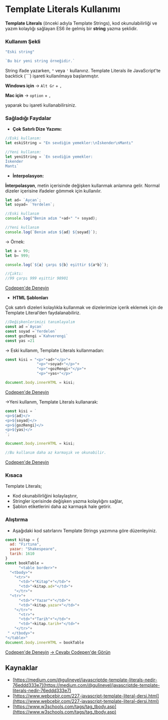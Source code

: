 # Template Literals Kullanımı

**Template Literals** (önceki adıyla Template Strings), kod okunulabilirliği ve yazım kolaylığı sağlayan ES6 ile gelmiş bir **string** yazma şeklidir. 

### Kullanım Şekli

```javascript
"Eski string"

`Bu bir yeni string örneğidir.`
```

String ifade yazarken, `"` veya `'` kullanırız. Template Literals ile JavaScript'te backtick (```)  işareti kullanılmaya başlanmıştır. 

**Windows için** → `Alt Gr` + `,`

**Mac için** → `option` + `,`

yaparak bu işareti kullanabilirsiniz.

### Sağladığı Faydalar


- **Çok Satırlı Dize Yazımı:**

```javascript
//Eski kullanım:
let eskiString = "En sevdiğim yemekler:\nİskender\nMantı"

//Yeni kullanım:
let yeniString = `En sevdiğim yemekler:
İskender
Mantı`
```

- **İnterpolasyon:**

**İnterpolasyon**, metin içerisinde değişken kullanmak anlamına gelir. Normal dizeler içerisine ifadeler gömmek için kullanılır.

```javascript
let ad= `Aycan`;
let soyad= `Yerdelen`;

//Eski kullanım
console.log("Benim adım "+ad+" "+ soyad);

//Yeni kullanım
console.log(`Benim adım ${ad} ${soyad}`);
```

→ Örnek:
```javascript
let a = 99;
let b= 999;

console.log(`${a} çarpı ${b} eşittir ${a*b}`);

//Çıktı: 
//99 çarpı 999 eşittir 98901
```

[Codepen'de Deneyin](https://codepen.io/ayerdelen/pen/MWjQNVM)

- **HTML Şablonları**

Çok satırlı dizeleri kolaylıkla kullanmak ve dizelerimize içerik eklemek için de Template Literal’den faydalanabiliriz.

```javascript
//Değişkenlerimizi tanımlayalım
const ad =`Aycan`
const soyad =`Yerdelen`
const gozRengi =`Kahverengi`
const yas =21
```

→ Eski kullanım, Template  Literals kullanmadan:

```javascript
const kisi = "<p>"+ad+"</p>"+
              "<p>"+soyad+"</p>"+
              "<p>"+gozRengi+"</p>"+
              "<p>"+yas+"</p>"

document.body.innerHTML = kisi;
```

[Codepen'de Deneyin](https://codepen.io/ayerdelen/pen/GRjQVLd)

→Yeni kullanım, Template Literals kullanarak:

```javascript
const kisi = `
<p>${ad}</>
<p>${soyad}</>
<p>${gozRengi}</>
<p>${yas}</>
`;

document.body.innerHTML = kisi;

//Bu kullanım daha az karmaşık ve okunabilir.
```

[Codepen'de Deneyin](https://codepen.io/ayerdelen/pen/XWjZvom)
### Kısaca

Template Literals;
- Kod okunabilirliğini kolaylaştırır,
- Stringler içerisinde değişken yazma kolaylığını sağlar,
- Şablon etiketlerini daha az karmaşık hale getirir.

### Alıştırma
- Aşağıdaki kod satırlarını Template Strings yazımına göre düzenleyiniz.
```javascript
const kitap = {
  ad: "Fırtına",
  yazar: "Shakespeare",
  tarih: 1610
}
const bookTable =
      "<table border>"+
  "<tbody>"+
    "<tr>"+
      "<td>"+"Kitap"+"</td>"+
      "<td>"+kitap.ad+"</td>"+
    "</tr>"+
  "<tr>"+
      "<td>"+"Yazar"+"</td>"+
      "<td>"+kitap.yazar+"</td>"+
    "</tr>"+
      "<tr>"+
      "<td>"+"Tarih"+"</td>"+
      "<td>"+kitap.tarih+"</td>"+
    "</tr>"+
 " </tbody>"+
"</table>"
document.body.innerHTML = bookTable
```

[Codepen'de Deneyin](https://codepen.io/ayerdelen/pen/BaLrBWE)
[→ Cevabı Codepen'de Görün](https://codepen.io/ayerdelen/pen/WNGzeEN)

## Kaynaklar
- [https://medium.com/@gulineyel/javascriptde-template-literals-nedir-76eddd333e7](https://medium.com/@gulineyel/javascriptde-template-literals-nedir-76eddd333e7)
- [https://www.webcebir.com/227-javascript-template-literal-dersi.html](https://www.webcebir.com/227-javascript-template-literal-dersi.html)
- [https://www.w3schools.com/tags/tag_tbody.asp](https://www.w3schools.com/tags/tag_tbody.asp)
